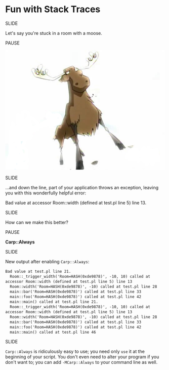 # Fun with Stack Traces

SLIDE

Let's say you're stuck in a room with a moose.

PAUSE

![Room with a Moose](images/room_with_a_moose.png)

SLIDE

...and down the line, part of your application throws an exception, leaving you with this wonderfully
helpful error:

   Bad value at accessor Room::width (defined at test.pl line 5) line 13.

SLIDE

How can we make this better?

PAUSE

**Carp::Always**

SLIDE

New output after enabling `Carp::Always`:

    Bad value at test.pl line 21.
      Room::_trigger_width('Room=HASH(0xde9878)', -10, 10) called at accessor Room::width (defined at test.pl line 5) line 13
      Room::width('Room=HASH(0xde9878)', -10) called at test.pl line 28
      main::bar('Room=HASH(0xde9878)') called at test.pl line 33
      main::foo('Room=HASH(0xde9878)') called at test.pl line 42
      main::main() called at test.pl line 21.
      Room::_trigger_width('Room=HASH(0xde9878)', -10, 10) called at accessor Room::width (defined at test.pl line 5) line 13
      Room::width('Room=HASH(0xde9878)', -10) called at test.pl line 28
      main::bar('Room=HASH(0xde9878)') called at test.pl line 33
      main::foo('Room=HASH(0xde9878)') called at test.pl line 42
      main::main() called at test.pl line 46

SLIDE

`Carp::Always` is ridiculously easy to use; you need only `use` it at the beginning of your script.  You don't even need
to alter your program if you don't want to; you can add `-MCarp::Always` to your command line as well.
